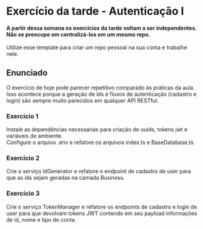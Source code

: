 # Exercício da tarde - Autenticação I

<strong>A partir dessa semana os exercícios da tarde voltam a ser independentes. Não se preocupe em centralizá-los em um mesmo repo.</strong>
<br><br>
Utilize esse template para criar um repo pessoal na sua conta e trabalhe nele.

## Enunciado

O exercício de hoje pode parecer repetitivo comparado às práticas da aula. Isso acontece porque a geração de ids e fluxos de autenticação (cadastro e login) são sempre muito parecidos em qualquer API RESTful.

### Exercício 1

Instale as dependências necessárias para criação de uuids, tokens jwt e variáveis de ambiente.<br>
Configure o arquivo .env e refatore os arquivos index.ts e BaseDatabase.ts.

### Exercício 2

Crie o serviço IdGenerator e refatore o endpoint de cadastro de user para que as ids sejam geradas na camada Business.

### Exercício 3

Crie o serviço TokenManager e refatore os endpoints de cadastro e login de user para que devolvam tokens JWT contendo em seu payload informações de id, nome e tipo de conta.

